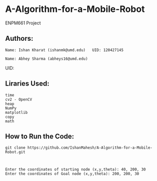 # A-Algorithm-for-a-Mobile-Robot
ENPM661 Project


## Authors:

    Name: Ishan Kharat (ishanmk@umd.edu)   UID: 120427145

    Name: Abhey Sharma (abheys16@umd.edu)


UID: 

## Liraries Used:

    time
    cv2 - OpenCV
    heap
    NumPy
    matplotlib
    copy
    math



## How to Run the Code:

    git clone https://github.com/IshanMahesh/A-Algorithm-for-a-Mobile-Robot.git



    Enter the coordinates of starting node (x,y,theta): 40, 200, 30
    Enter the coordinates of Goal node (x,y,theta): 200, 200, 30
    
